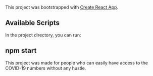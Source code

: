 This project was bootstrapped with [Create React App](https://github.com/facebook/create-react-app).

## Available Scripts

In the project directory, you can run:

## npm start

This project was made for people who can easily have access to the COVID-19 numbers without any hustle.